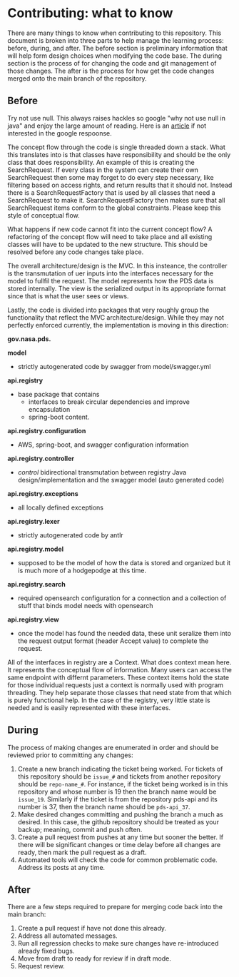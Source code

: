 # Contributing: what to know

There are many things to know when contributing to this repository. This document is broken into three parts to help manage the learning process: before, during, and after. The before section is preliminary information that will help form design choices when modifying the code base. The during section is the process of for changing the code and git management of those changes. The after is the process for how get the code changes merged onto the main branch of the repository.

## Before

Try not use null. This always raises hackles so google "why not use null in java" and enjoy the large amount of reading. Here is an [article](https://medium.com/swlh/we-need-to-stop-using-null-heres-why-c56ff3ac72dd) if not interested in the google respoonse.

The concept flow through the code is single threaded down a stack. What this translates into is that classes have responsibility and should be the only class that does responsibility. An example of this is creating the SearchRequest. If every class in the system can create their own SearchRequest then some may forget to do every step necessary, like filtering based on access rights, and return results that it should not. Instead there is a SearchRequestFactory that is used by all classes that need a SearchRequest to make it. SearchRequestFactory then makes sure that all SearchRequest items conform to the global constraints. Please keep this style of conceptual flow.

What happens if new code cannot fit into the current concept flow? A refactoring of the concept flow will need to take place and all existing classes will have to be updated to the new structure. This should be resolved before any code changes take place.

The overall architecture/design is the MVC. In this insteance, the controller is the transmutation of uer inputs into the interfaces necessary for the model to fullfil the request. The model represents how the PDS data is stored internally. The view is the serialized output in its appropriate format since that is what the user sees or views.

Lastly, the code is divided into packages that very roughly group the functionality that reflect the MVC architecture/design. While they may not perfectly enforced currently, the implementation is moving in this direction:

**gov.nasa.pds.**

**model**  
  - strictly autogenerated code by swagger from model/swagger.yml

**api.registry**  
  - base package that contains  
    - interfaces to break circular dependencies and improve encapsulation
    - spring-boot content.

**api.registry.configuration**  
  - AWS, spring-boot, and swagger configuration information

**api.registry.controller**  
  - *control* bidirectional transmutation between registry Java design/implementation and the swagger model (auto generated code)

**api.registry.exceptions**  
  - all locally defined exceptions

**api.registry.lexer**  
  - strictly autogenerated code by antlr

**api.registry.model**  
  - supposed to be the model of how the data is stored and organized but it is much more of a hodgepodge at this time.

**api.registry.search**  
  - required opensearch configuration for a connection and a collection of stuff that binds model needs with opensearch

**api.registry.view**  
  - once the model has found the needed data, these unit seralize them into the request output format (header Accept value) to complete the request.

All of the interfaces in registry are a Context. What does context mean here. It represents the conceptual flow of information. Many users can access the same endpoint with differnt parameters. These context items hold the state for those individual requests just a context is normally used with program threading. They help separate those classes that need state from that which is purely functional help. In the case of the registry, very little state is needed and is easily represented with these interfaces.


## During

The process of making changes are enumerated in order and should be reviewed prior to committing any changes:

1. Create a new branch indicating the ticket being worked. For tickets of this repository should be `issue_#` and tickets from another repository should be `repo-name_#`. For instance, if the ticket being worked is in this repository and whose number is 19 then the branch name would be `issue_19`. Similarly if the ticket is from the repository pds-api and its number is 37, then the branch name should be `pds-api_37`.
1. Make desired changes committing and pushing the branch a much as desired. In this case, the github repository should be treated as your backup; meaning, commit and push often.
1. Create a pull request from pushes at any time but sooner the better. If there will be significant changes or time delay before all changes are ready, then mark the pull request as a draft.
1. Automated tools will check the code for common problematic code. Address its posts at any time.

## After

There are a few steps required to prepare for merging code back into the main branch:

1. Create a pull request if have not done this already.
1. Address all automated messages.
1. Run all regression checks to make sure changes have re-introduced already fixed bugs.
1. Move from draft to ready for review if in draft mode.
1. Request review.

   
